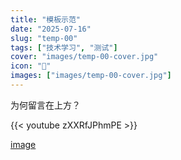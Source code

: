 ```yaml
---
title: "模板示范"
date: "2025-07-16"
slug: "temp-00"
tags: ["技术学习", "测试"]
cover: "images/temp-00-cover.jpg"
icon: "📁"
images: ["images/temp-00-cover.jpg"]
---
```

为何留言在上方？



{{< youtube zXXRfJPhmPE >}}


[image](https://prod-files-secure.s3.us-west-2.amazonaws.com/112d0858-5090-4d34-a606-b75eb8d65fd2/b110fffe-d8dc-4f51-990e-749f6cc413f6/M2U00785.mpg?X-Amz-Algorithm=AWS4-HMAC-SHA256&X-Amz-Content-Sha256=UNSIGNED-PAYLOAD&X-Amz-Credential=ASIAZI2LB466TNL7IUN4%2F20250724%2Fus-west-2%2Fs3%2Faws4_request&X-Amz-Date=20250724T154859Z&X-Amz-Expires=3600&X-Amz-Security-Token=IQoJb3JpZ2luX2VjEAcaCXVzLXdlc3QtMiJHMEUCIH5j%2FgpIloSLIYfx%2FZg0wtjR%2Bo4t40OVRaFvA6E4a%2FrUAiEA73TgpY2xpgm%2Feby7LZCnyhhU5Rvyn4Nv%2FL89CnFM0Mcq%2FwMIMBAAGgw2Mzc0MjMxODM4MDUiDAnldE4vm8JSTrVOBSrcA9ZjCHHY0ylq4GB39YzSTWvDM2YEhQHObfaTOONW6kNqVihUA0lVK5KXkciYCYEFNVRR91pkhuxqA2cWJ7%2FbKQL4O0AR0pQOk4ll6Cex6z%2Fp%2BIutBgOoiEQ6LIIU%2FTuOc58S1KJlPL7q8UkPKkqmlW31vo1JqJd5HEmv4z02saPX46I2iKbVWpLQm0r5lWXeS3pYhns1I8WncGJ736kH88eBWzday8%2FBvnlsTFYgf7mGpZz%2BnaZmLAZrz0udssNk8NOTmWEaQnYD%2FYtbIHDpx4ELskHih6WnFB7eyExHqlwvyVubjz9Im1K8UCHfOroTdNTcpF7YLwINOrHMwCm6P9A%2Feuz56uY%2FA57mlp0P0ckFgldreVhOn47%2BMdXLjqXy2YAx889Jl1o%2BkQ3helsCVkAUAOGtPjl8%2FsBdoveRqNW0ivFxpngAcCgekQGr8BnaKao63BEivJo3PiePNio2pkxA2GEXaYphm4pNQ4sBfMfznJOS%2Fe2nx%2FKRB4q95UKBFPIncK1yQmkkTcVzjy%2F0XsfeBcpaZOE%2Btsh5zQ61%2BpKUTJCF%2FriCo6GM%2FrDB6gAKL%2Fcir12mieOg4tv89%2BD9s6EL5%2Fr8tolgJ7w6JVFgl5%2F1Czmt0q7H5QxvFeOZMIeVicQGOqUBDgMKpVKw%2BqUtv1CVvqbdvR5x%2FNwddky3GJlCgwyu8z%2FTurxN3Ou%2FmTLZuGp4MBBmR0%2FotZcNLBaNACxiUn8auxopvNMdtxgZUJuyGY%2BXRM1VvzHyb%2FXZstDFQLWjKMndWwfau5vIOrvjPXhfIu6Sdx4q%2BuP%2B3NW1cuJxN6kigkDU%2Bo2fwSFb9UVCq2P%2FadkgmBbHI%2BtPGRvKP5qumgbN69r%2FGClz&X-Amz-Signature=6db88003497c78d0a12ed98ddcb54d44599e6cbdb84602b8e54076bf404b1ec0&X-Amz-SignedHeaders=host&x-amz-checksum-mode=ENABLED&x-id=GetObject)

